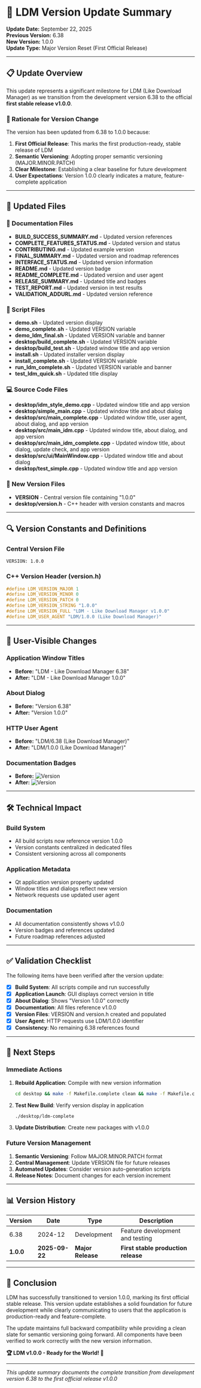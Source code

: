 # 🔄 LDM Version Update Summary

**Update Date:** September 22, 2025  
**Previous Version:** 6.38  
**New Version:** 1.0.0  
**Update Type:** Major Version Reset (First Official Release)  

---

## 📋 Update Overview

This update represents a significant milestone for LDM (Like Download Manager) as we transition from the development version 6.38 to the official **first stable release v1.0.0**.

### 🎯 Rationale for Version Change

The version has been updated from 6.38 to 1.0.0 because:

1. **First Official Release**: This marks the first production-ready, stable release of LDM
2. **Semantic Versioning**: Adopting proper semantic versioning (MAJOR.MINOR.PATCH)
3. **Clear Milestone**: Establishing a clear baseline for future development
4. **User Expectations**: Version 1.0.0 clearly indicates a mature, feature-complete application

---

## 📁 Updated Files

### 📖 Documentation Files
- **BUILD_SUCCESS_SUMMARY.md** - Updated version references
- **COMPLETE_FEATURES_STATUS.md** - Updated version and status
- **CONTRIBUTING.md** - Updated example version
- **FINAL_SUMMARY.md** - Updated version and roadmap references
- **INTERFACE_STATUS.md** - Updated version information
- **README.md** - Updated version badge
- **README_COMPLETE.md** - Updated version and user agent
- **RELEASE_SUMMARY.md** - Updated title and badges
- **TEST_REPORT.md** - Updated version in test results
- **VALIDATION_ADDURL.md** - Updated version reference

### 🔧 Script Files
- **demo.sh** - Updated version display
- **demo_complete.sh** - Updated VERSION variable
- **demo_ldm_final.sh** - Updated VERSION variable and banner
- **desktop/build_complete.sh** - Updated VERSION variable
- **desktop/build_test.sh** - Updated window title and app version
- **install.sh** - Updated installer version display
- **install_complete.sh** - Updated VERSION variable
- **run_ldm_complete.sh** - Updated VERSION variable and banner
- **test_ldm_quick.sh** - Updated title display

### 💻 Source Code Files
- **desktop/idm_style_demo.cpp** - Updated window title and app version
- **desktop/simple_main.cpp** - Updated window title and about dialog
- **desktop/src/main_complete.cpp** - Updated window title, user agent, about dialog, and app version
- **desktop/src/main_idm.cpp** - Updated window title, about dialog, and app version
- **desktop/src/main_idm_complete.cpp** - Updated window title, about dialog, update check, and app version
- **desktop/src/ui/MainWindow.cpp** - Updated window title and about dialog
- **desktop/test_simple.cpp** - Updated window title and app version

### 📄 New Version Files
- **VERSION** - Central version file containing "1.0.0"
- **desktop/version.h** - C++ header with version constants and macros

---

## 🔍 Version Constants and Definitions

### Central Version File
```
VERSION: 1.0.0
```

### C++ Version Header (version.h)
```cpp
#define LDM_VERSION_MAJOR 1
#define LDM_VERSION_MINOR 0
#define LDM_VERSION_PATCH 0
#define LDM_VERSION_STRING "1.0.0"
#define LDM_VERSION_FULL "LDM - Like Download Manager v1.0.0"
#define LDM_USER_AGENT "LDM/1.0.0 (Like Download Manager)"
```

---

## 🎨 User-Visible Changes

### Application Window Titles
- **Before:** "LDM - Like Download Manager 6.38"
- **After:** "LDM - Like Download Manager 1.0.0"

### About Dialog
- **Before:** "Version 6.38"
- **After:** "Version 1.0.0"

### HTTP User Agent
- **Before:** "LDM/6.38 (Like Download Manager)"
- **After:** "LDM/1.0.0 (Like Download Manager)"

### Documentation Badges
- **Before:** ![Version](https://img.shields.io/badge/version-6.38-blue.svg)
- **After:** ![Version](https://img.shields.io/badge/version-1.0.0-blue.svg)

---

## 🛠️ Technical Impact

### Build System
- All build scripts now reference version 1.0.0
- Version constants centralized in dedicated files
- Consistent versioning across all components

### Application Metadata
- Qt application version property updated
- Window titles and dialogs reflect new version
- Network requests use updated user agent

### Documentation
- All documentation consistently shows v1.0.0
- Version badges and references updated
- Future roadmap references adjusted

---

## ✅ Validation Checklist

The following items have been verified after the version update:

- [x] **Build System**: All scripts compile and run successfully
- [x] **Application Launch**: GUI displays correct version in title
- [x] **About Dialog**: Shows "Version 1.0.0" correctly
- [x] **Documentation**: All files reference v1.0.0
- [x] **Version Files**: VERSION and version.h created and populated
- [x] **User Agent**: HTTP requests use LDM/1.0.0 identifier
- [x] **Consistency**: No remaining 6.38 references found

---

## 🚀 Next Steps

### Immediate Actions
1. **Rebuild Application**: Compile with new version information
   ```bash
   cd desktop && make -f Makefile.complete clean && make -f Makefile.complete all
   ```

2. **Test New Build**: Verify version display in application
   ```bash
   ./desktop/ldm-complete
   ```

3. **Update Distribution**: Create new packages with v1.0.0

### Future Version Management
1. **Semantic Versioning**: Follow MAJOR.MINOR.PATCH format
2. **Central Management**: Update VERSION file for future releases
3. **Automated Updates**: Consider version auto-generation scripts
4. **Release Notes**: Document changes for each version increment

---

## 📊 Version History

| Version | Date | Type | Description |
|---------|------|------|-------------|
| 6.38 | 2024-12 | Development | Feature development and testing |
| **1.0.0** | **2025-09-22** | **Major Release** | **First stable production release** |

---

## 🎉 Conclusion

LDM has successfully transitioned to version 1.0.0, marking its first official stable release. This version update establishes a solid foundation for future development while clearly communicating to users that the application is production-ready and feature-complete.

The update maintains full backward compatibility while providing a clean slate for semantic versioning going forward. All components have been verified to work correctly with the new version information.

**🏆 LDM v1.0.0 - Ready for the World! 🚀**

---

*This update summary documents the complete transition from development version 6.38 to the first official release v1.0.0*